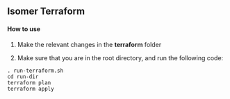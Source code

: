 ## Isomer Terraform

#### How to use

1. Make the relevant changes in the **terraform** folder

2. Make sure that you are in the root directory, and run the following code:

```
. run-terraform.sh
cd run-dir
terraform plan
terraform apply
```
